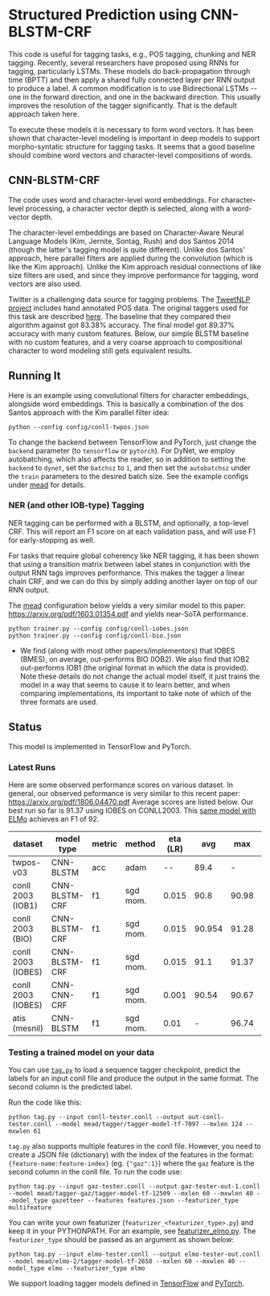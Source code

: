# Structured Prediction using CNN-BLSTM-CRF

This code is useful for tagging tasks, e.g., POS tagging, chunking and NER tagging.  Recently, several researchers have proposed using RNNs for tagging, particularly LSTMs.  These models do back-propagation through time (BPTT)
and then apply a shared fully connected layer per RNN output to produce a label.
A common modification is to use Bidirectional LSTMs -- one in the forward direction, and one in the backward direction.  This usually improves the resolution of the tagger significantly.  That is the default approach taken here.

To execute these models it is necessary to form word vectors.  It has been shown that character-level modeling is important in deep models to support morpho-syntatic structure for tagging tasks.
It seems that a good baseline should combine word vectors and character-level compositions of words.

## CNN-BLSTM-CRF

The code uses word and character-level word embeddings.  For character-level processing, a character vector depth is selected, along with a word-vector depth. 

The character-level embeddings are based on Character-Aware Neural Language Models (Kim, Jernite, Sontag, Rush) and dos Santos 2014 (though the latter's tagging model is quite different).  Unlike dos Santos' approach, here parallel filters are applied during the convolution (which is like the Kim approach). Unlike the Kim approach residual connections of like size filters are used, and since they improve performance for tagging, word vectors are also used.

Twitter is a challenging data source for tagging problems.  The [TweetNLP project](http://www.cs.cmu.edu/~ark/TweetNLP) includes hand annotated POS data. The original taggers used for this task are described [here](http://www.cs.cmu.edu/~ark/TweetNLP/gimpel+etal.acl11.pdf).  The baseline that they compared their algorithm against got 83.38% accuracy.  The final model got 89.37% accuracy with many custom features.  Below, our simple BLSTM baseline with no custom features, and a very coarse approach to compositional character to word modeling still gets equivalent results.

## Running It

Here is an example using convolutional filters for character embeddings, alongside word embeddings.  This is basically a combination of the dos Santos approach with the Kim parallel filter idea:

```
python --config config/conll-twpos.json
```

To change the backend between TensorFlow and PyTorch, just change the `backend` parameter (to `tensorflow` or `pytorch`).  For DyNet, we employ autobatching, which also affects the reader, so in addition to setting the `backend` to `dynet`, set the `batchsz` to `1`, and then set the `autobatchsz` under the `train` parameters to the desired batch size. See the example configs under [mead](../python/mead/config) for details.

### NER (and other IOB-type) Tagging

NER tagging can be performed with a BLSTM, and optionally, a top-level CRF. This will report an F1 score on at each validation pass, and will use F1 for early-stopping as well.

For tasks that require global coherency like NER tagging, it has been shown that using a transition matrix between label states in conjunction with the output RNN tags improves performance.  This makes the tagger a linear chain CRF, and we can do this by simply adding another layer on top of our RNN output.

The [mead](mead.md)  configuration below yields a very similar model to this paper: https://arxiv.org/pdf/1603.01354.pdf and yields near-SoTA performance.

```
python trainer.py --config config/conll-iobes.json
python trainer.py --config config/conll-bio.json
```

- We find (along with most other papers/implementors) that IOBES (BMES), on average, out-performs BIO (IOB2).  We also find that IOB2 out-performs IOB1 (the original format in which the data is provided).  Note these details do not change the actual model itself, it just trains the model in a way that seems to cause it to learn better, and when comparing implementations, its important to take note of which of the three formats are used.

## Status

This model is implemented in TensorFlow and PyTorch.

### Latest Runs

Here are some observed performance scores on various dataset.  In general, our observed peformance is very similar to this recent paper: https://arxiv.org/pdf/1806.04470.pdf
Average scores are listed below.  Our best run so far is 91.37 using IOBES on CONLL2003.  This [same model with ELMo](../python/addons) achieves an F1 of 92.

| dataset             | model type    | metric | method   | eta (LR) |    avg |   max |  hsz |
| ------------------- | ------------- |------- | -------- | -------- | ------ | ----- |----- |
| twpos-v03           | CNN-BLSTM     |    acc | adam     |       -- | 89.4   |    -  |  100 |
| conll 2003 (IOB1)   | CNN-BLSTM-CRF |     f1 | sgd mom. |     0.015| 90.8   | 90.98 |  200 |
| conll 2003 (BIO)    | CNN-BLSTM-CRF |     f1 | sgd mom. |     0.015| 90.954 | 91.28 |  200 |
| conll 2003 (IOBES)  | CNN-BLSTM-CRF |     f1 | sgd mom. |     0.015| 91.1   | 91.37 |  200 |
| conll 2003 (IOBES)  | CNN-CNN-CRF   |     f1 | sgd mom. |     0.001| 90.54  | 90.67 |  800 |
|       atis (mesnil) | CNN-BLSTM     |     f1 | sgd mom. |     0.01 |     -  | 96.74 |  100 |


### Testing a trained model on your data

You can use [`tag.py`](../python/tag.py) to load a sequence tagger checkpoint, predict the labels for an input conll file and produce the output in the same format. The second column is the predicted label.

Run the code like this:
```
python tag.py --input conll-tester.conll --output out-conll-tester.conll --model mead/tagger/tagger-model-tf-7097 --mxlen 124 --mxwlen 61
```
`tag.py` also supports multiple features in the conll file. However, you need to create a JSON file (dictionary) with the index of the features in the format: `{feature-name:feature-index}` (eg. `{"gaz":1}`) where the `gaz` feature is the second column in the conll file. To run the code use: 

```
python tag.py --input gaz-tester.conll --output gaz-tester-out-1.conll --model mead/tagger-gaz/tagger-model-tf-12509 --mxlen 60 --mxwlen 40 --model_type gazetteer --features features.json --featurizer_type multifeature
```

You can write your own featurizer (`featurizer_<featurizer_type>.py`) and keep it in your PYTHONPATH. For an example, see [featurizer_elmo.py](../python/addons/featurizer_elmo.py). The `featurizer_type` should be passed as an argument as shown below:

```
python tag.py --input elmo-tester.conll --output elmo-tester-out.conll --model mead/elmo-2/tagger-model-tf-2658 --mxlen 60 --mxwlen 40 --model_type elmo --featurizer_type elmo
```

We support loading tagger models defined in [TensorFlow](../python/baseline/tf/tagger/model.py) and [PyTorch](../python/baseline/pytorch/tagger/model.py). 
